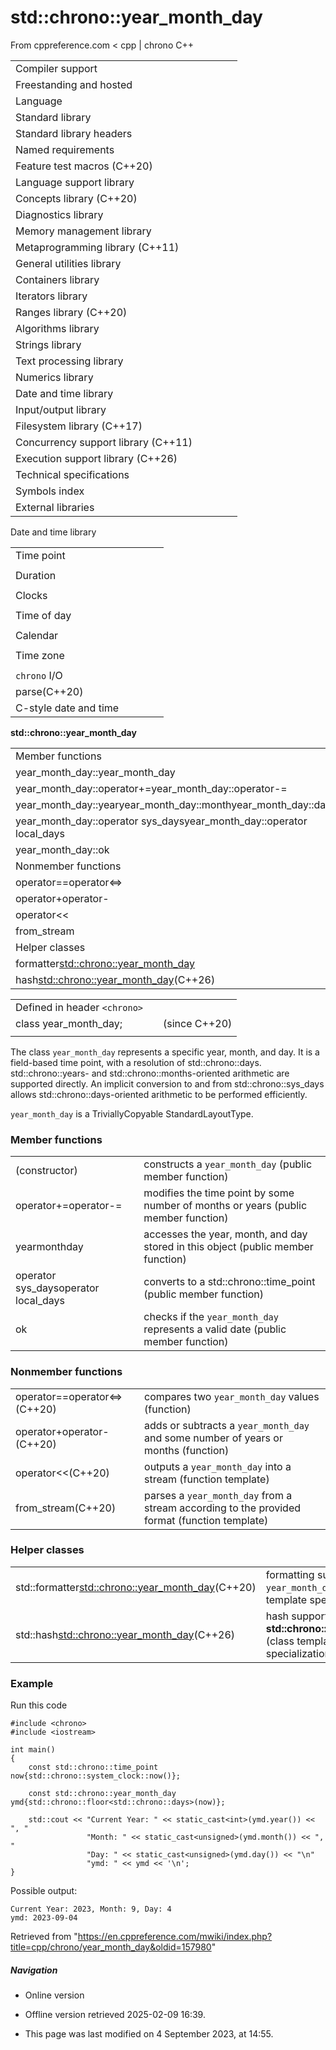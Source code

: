 # std::chrono::year_month_day

From cppreference.com
< cpp‎ | chrono
C++

|  |  |  |  |  |
| --- | --- | --- | --- | --- |
| Compiler support | | | | |
| Freestanding and hosted | | | | |
| Language | | | | |
| Standard library | | | | |
| Standard library headers | | | | |
| Named requirements | | | | |
| Feature test macros (C++20) | | | | |
| Language support library | | | | |
| Concepts library (C++20) | | | | |
| Diagnostics library | | | | |
| Memory management library | | | | |
| Metaprogramming library (C++11) | | | | |
| General utilities library | | | | |
| Containers library | | | | |
| Iterators library | | | | |
| Ranges library (C++20) | | | | |
| Algorithms library | | | | |
| Strings library | | | | |
| Text processing library | | | | |
| Numerics library | | | | |
| Date and time library | | | | |
| Input/output library | | | | |
| Filesystem library (C++17) | | | | |
| Concurrency support library (C++11) | | | | |
| Execution support library (C++26) | | | | |
| Technical specifications | | | | |
| Symbols index | | | | |
| External libraries | | | | |

Date and time library

|  |  |  |  |  |
| --- | --- | --- | --- | --- |
| Time point | | | | |
| |  |  |  |  |  | | --- | --- | --- | --- | --- | | time_point(C++11) | | | | | | |  |  |  |  |  | | --- | --- | --- | --- | --- | | clock_time_conversion(C++20) | | | | | | |  |  |  |  |  | | --- | --- | --- | --- | --- | | clock_cast(C++20) | | | | | |
| Duration | | | | |
| |  |  |  |  |  | | --- | --- | --- | --- | --- | | duration(C++11) | | | | | |
| Clocks | | | | |
| |  |  |  |  |  | | --- | --- | --- | --- | --- | | system_clock(C++11) | | | | | | steady_clock(C++11) | | | | | | is_clock(C++20) | | | | | | |  |  |  |  |  | | --- | --- | --- | --- | --- | | utc_clock(C++20) | | | | | | tai_clock(C++20) | | | | | | high_resolution_clock(C++11) | | | | | | |  |  |  |  |  | | --- | --- | --- | --- | --- | | gps_clock(C++20) | | | | | | file_clock(C++20) | | | | | | local_t(C++20) | | | | | |
| Time of day | | | | |
| |  |  |  |  |  | | --- | --- | --- | --- | --- | | is_amis_pm(C++20)(C++20) | | | | | | |  |  |  |  |  | | --- | --- | --- | --- | --- | | make12make24(C++20)(C++20) | | | | | | |  |  |  |  |  | | --- | --- | --- | --- | --- | | hh_mm_ss(C++20) | | | | | |  | | | | | |
| Calendar | | | | |
| |  |  |  |  |  | | --- | --- | --- | --- | --- | | day(C++20) | | | | | | month(C++20) | | | | | | year(C++20) | | | | | | weekday(C++20) | | | | | | operator/(C++20) | | | | | | ****year_month_day****(C++20) | | | | | | |  |  |  |  |  | | --- | --- | --- | --- | --- | | year_month_day_last(C++20) | | | | | | year_month_weekday(C++20) | | | | | | year_month_weekday_last(C++20) | | | | | | weekday_indexed(C++20) | | | | | | weekday_last(C++20) | | | | | | month_day(C++20) | | | | | | |  |  |  |  |  | | --- | --- | --- | --- | --- | | month_day_last(C++20) | | | | | | month_weekday(C++20) | | | | | | month_weekday_last(C++20) | | | | | | year_month(C++20) | | | | | | last_speclast(C++20)(C++20) | | | | | |
| Time zone | | | | |
| |  |  |  |  |  | | --- | --- | --- | --- | --- | | tzdb(C++20) | | | | | | tzdb_list(C++20) | | | | | | get_tzdbget_tzdb_listreload_tzdbremote_version(C++20)(C++20)(C++20)(C++20) | | | | | | sys_info(C++20) | | | | | | |  |  |  |  |  | | --- | --- | --- | --- | --- | | local_info(C++20) | | | | | | nonexistent_local_time(C++20) | | | | | | ambiguous_local_time(C++20) | | | | | | locate_zone(C++20) | | | | | | current_zone(C++20) | | | | | | time_zone(C++20) | | | | | | choose(C++20) | | | | | | |  |  |  |  |  | | --- | --- | --- | --- | --- | | zoned_traits(C++20) | | | | | | zoned_time(C++20) | | | | | | time_zone_link(C++20) | | | | | | leap_second(C++20) | | | | | | leap_second_info(C++20) | | | | | | get_leap_second_info(C++20) | | | | | |  | | | | | |
| `chrono` I/O | | | | |
| parse(C++20) | | | | |
| C-style date and time | | | | |

****std::chrono::year_month_day****

|  |  |  |  |  |
| --- | --- | --- | --- | --- |
| Member functions | | | | |
| year_month_day::year_month_day | | | | |
| year_month_day::operator+=year_month_day::operator-= | | | | |
| year_month_day::yearyear_month_day::monthyear_month_day::day | | | | |
| year_month_day::operator sys_daysyear_month_day::operator local_days | | | | |
| year_month_day::ok | | | | |
| Nonmember functions | | | | |
| operator==operator<=> | | | | |
| operator+operator- | | | | |
| operator<< | | | | |
| from_stream | | | | |
| Helper classes | | | | |
| formatter<std::chrono::year_month_day> | | | | |
| hash<std::chrono::year_month_day>(C++26) | | | | |

|  |  |  |
| --- | --- | --- |
| Defined in header `<chrono>` |  |  |
| class year_month_day; |  | (since C++20) |
|  |  |  |

The class `year_month_day` represents a specific year, month, and day. It is a field-based time point, with a resolution of std::chrono::days. std::chrono::years- and std::chrono::months-oriented arithmetic are supported directly. An implicit conversion to and from std::chrono::sys_days allows std::chrono::days-oriented arithmetic to be performed efficiently.

`year_month_day` is a TriviallyCopyable StandardLayoutType.

### Member functions

|  |  |
| --- | --- |
| (constructor) | constructs a `year_month_day`   (public member function) |
| operator+=operator-= | modifies the time point by some number of months or years   (public member function) |
| yearmonthday | accesses the year, month, and day stored in this object   (public member function) |
| operator sys_daysoperator local_days | converts to a std::chrono::time_point   (public member function) |
| ok | checks if the `year_month_day` represents a valid date   (public member function) |

### Nonmember functions

|  |  |
| --- | --- |
| operator==operator<=>(C++20) | compares two `year_month_day` values   (function) |
| operator+operator-(C++20) | adds or subtracts a `year_month_day` and some number of years or months   (function) |
| operator<<(C++20) | outputs a `year_month_day` into a stream   (function template) |
| from_stream(C++20) | parses a `year_month_day` from a stream according to the provided format   (function template) |

### Helper classes

|  |  |
| --- | --- |
| std::formatter<std::chrono::year_month_day>(C++20) | formatting support for `year_month_day`   (class template specialization) |
| std::hash<std::chrono::year_month_day>(C++26) | hash support for ****std::chrono::year_month_day****   (class template specialization) |

### Example

Run this code

```
#include <chrono>
#include <iostream>
 
int main()
{
    const std::chrono::time_point now{std::chrono::system_clock::now()};
 
    const std::chrono::year_month_day ymd{std::chrono::floor<std::chrono::days>(now)};
 
    std::cout << "Current Year: " << static_cast<int>(ymd.year()) << ", "
                 "Month: " << static_cast<unsigned>(ymd.month()) << ", "
                 "Day: " << static_cast<unsigned>(ymd.day()) << "\n"
                 "ymd: " << ymd << '\n';
}

```

Possible output:

```
Current Year: 2023, Month: 9, Day: 4
ymd: 2023-09-04

```

Retrieved from "<https://en.cppreference.com/mwiki/index.php?title=cpp/chrono/year_month_day&oldid=157980>"

##### Navigation

- Online version
- Offline version retrieved 2025-02-09 16:39.

- This page was last modified on 4 September 2023, at 14:55.